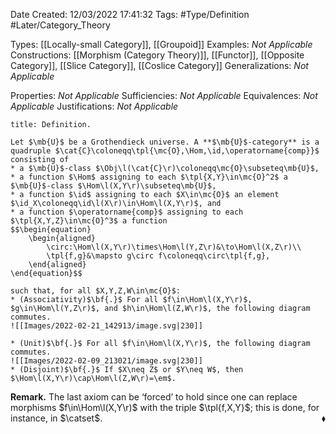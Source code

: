<div class="topSpace"></div>

Date Created: 12/03/2022 17:41:32
Tags: #Type/Definition #Later/Category_Theory

Types: [[Locally-small Category]], [[Groupoid]]
Examples: <i>Not Applicable</i>
Constructions: [[Morphism (Category Theory)]], [[Functor]], [[Opposite Category]], [[Slice Category]], [[Coslice Category]]
Generalizations: <i>Not Applicable</i>

Properties: <i>Not Applicable</i>
Sufficiencies: <i>Not Applicable</i>
Equivalences: <i>Not Applicable</i>
Justifications: <i>Not Applicable</i>

``` ad-Definition
title: Definition.

Let $\mb{U}$ be a Grothendieck universe. A **$\mb{U}$-category** is a quadruple $\cat{C}\coloneqq\tpl{\mc{O},\Hom,\id,\operatorname{comp}}$ consisting of
* a $\mb{U}$-class $\Obj\l(\cat{C}\r)\coloneqq\mc{O}\subseteq\mb{U}$,
* a function $\Hom$ assigning to each $\tpl{X,Y}\in\mc{O}^2$ a $\mb{U}$-class $\Hom\l(X,Y\r)\subseteq\mb{U}$,
* a function $\id$ assigning to each $X\in\mc{O}$ an element $\id_X\coloneqq\id\l(X\r)\in\Hom\l(X,Y\r)$, and
* a function $\operatorname{comp}$ assigning to each $\tpl{X,Y,Z}\in\mc{O}^3$ a function
$$\begin{equation}
    \begin{aligned}
        \circ:\Hom\l(X,Y\r)\times\Hom\l(Y,Z\r)&\to\Hom\l(X,Z\r)\\
        \tpl{f,g}&\mapsto g\circ f\coloneqq\circ\tpl{f,g},
    \end{aligned}
\end{equation}$$

such that, for all $X,Y,Z,W\in\mc{O}$:
* (Associativity)$\bf{.}$ For all $f\in\Hom\l(X,Y\r)$, $g\in\Hom\l(Y,Z\r)$, and $h\in\Hom\l(Z,W\r)$, the following diagram commutes.
![[Images/2022-02-21_142913/image.svg|230]]

* (Unit)$\bf{.}$ For all $f\in\Hom\l(X,Y\r)$, the following diagram commutes.
![[Images/2022-02-09_213021/image.svg|230]]
* (Disjoint)$\bf{.}$ If $X\neq Z$ or $Y\neq W$, then $\Hom\l(X,Y\r)\cap\Hom\l(Z,W\r)=\em$.

```

<b>Remark.</b> The last axiom can be $\textrm{`}$forced$\textrm{'}$ to hold since one can replace morphisms $f\in\Hom\l(X,Y\r)$ with the triple $\tpl{f,X,Y}$; this is done, for instance, in $\catset$.<span style="float:right;">$\blacklozenge$</span>
